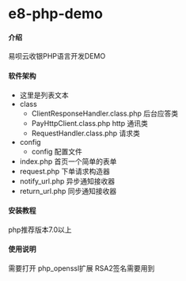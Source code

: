 # e8-php-demo

#### 介绍
易呗云收银PHP语言开发DEMO

#### 软件架构
- 这里是列表文本
- class
    - ClientResponseHandler.class.php 后台应答类
    - PayHttpClient.class.php  http 通讯类
    - RequestHandler.class.php  请求类
- config
    - config  配置文件
- index.php 首页一个简单的表单
- request.php  下单请求构造器
- notify_url.php  异步通知接收器
- return_url.php  同步通知接收器


#### 安装教程

php推荐版本7.0以上

#### 使用说明

需要打开 php_openssl扩展 RSA2签名需要用到